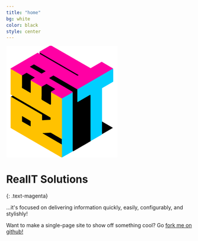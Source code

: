 ```yaml
---
title: "home"
bg: white
color: black
style: center
---
```


<img src="img/intro.png" class="fa-stack-1x">

# **RealIT Solutions**
{: .text-magenta}


…it's focused on delivering information quickly, easily, configurably, and stylishly!

Want to make a single-page site to show off something cool? Go [fork me on github!](https://github.com/t413/SinglePaged)
